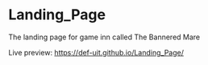 # Landing_Page
The landing page for game inn called The Bannered Mare

Live preview: https://def-uit.github.io/Landing_Page/
